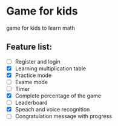 # Game for kids
game for kids to learn math

## Feature list:
- [ ] Register and login
- [x] Learning multiplication table
- [x] Practice mode
- [ ] Exame mode
- [ ] Timer
- [x] Complete percentage of the game
- [ ] Leaderboard
- [x] Speach and voice recognition
- [ ] Congratulation message with progress
